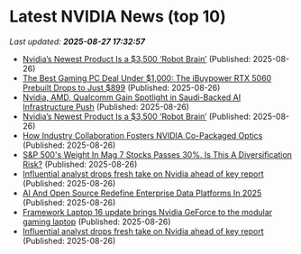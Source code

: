 # Latest NVIDIA News (top 10)
_Last updated: **2025-08-27 17:32:57**_

- [Nvidia’s Newest Product Is a $3,500 ‘Robot Brain’](https://biztoc.com/x/0f364f2a4226ac53) (Published: 2025-08-26)
- [The Best Gaming PC Deal Under $1,000: The iBuypower RTX 5060 Prebuilt Drops to Just $899](https://www.ign.com/articles/ibuypower-element-rtx-5060-gaming-pc-deal-intel-gamer-days-sale) (Published: 2025-08-26)
- [Nvidia, AMD, Qualcomm Gain Spotlight in Saudi-Backed AI Infrastructure Push](https://consent.yahoo.com/v2/collectConsent?sessionId=1_cc-session_8a644d1c-8949-4864-a957-244a089c20f2) (Published: 2025-08-26)
- [Nvidia’s Newest Product Is a $3,500 ‘Robot Brain’](https://observer.com/2025/08/nvidias-newest-product-robot-brain/) (Published: 2025-08-26)
- [How Industry Collaboration Fosters NVIDIA Co-Packaged Optics](https://developer.nvidia.com/blog/how-industry-collaboration-fosters-nvidia-co-packaged-optics/) (Published: 2025-08-26)
- [S&P 500's Weight In Mag 7 Stocks Passes 30%. Is This A Diversification Risk?](https://www.forbes.com/sites/investor-hub/article/sp-500-weight-mag-7-stocks-diversification-risk/) (Published: 2025-08-26)
- [Influential analyst drops fresh take on Nvidia ahead of key report](https://biztoc.com/x/44186e86fc97ddc6) (Published: 2025-08-26)
- [AI And Open Source Redefine Enterprise Data Platforms In 2025](https://www.forbes.com/sites/moorinsights/2025/08/26/ai-and-open-source-redefine-enterprise-data-platforms-in-2025/) (Published: 2025-08-26)
- [Framework Laptop 16 update brings Nvidia GeForce to the modular gaming laptop](https://slashdot.org/firehose.pl?op=view&amp;id=178882044) (Published: 2025-08-26)
- [Influential analyst drops fresh take on Nvidia ahead of key report](https://www.thestreet.com/investing/influential-analyst-drops-fresh-take-on-nvidia-ahead-of-key-report) (Published: 2025-08-26)
